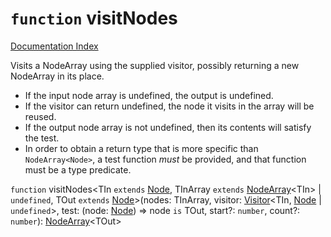 # `function` visitNodes

[Documentation Index](../README.md)

Visits a NodeArray using the supplied visitor, possibly returning a new NodeArray in its place.

- If the input node array is undefined, the output is undefined.
- If the visitor can return undefined, the node it visits in the array will be reused.
- If the output node array is not undefined, then its contents will satisfy the test.
- In order to obtain a return type that is more specific than `NodeArray<Node>`, a test
  function _must_ be provided, and that function must be a type predicate.

`function` visitNodes\<TIn `extends` [Node](../interface.Node/README.md), TInArray `extends` [NodeArray](../interface.NodeArray/README.md)\<TIn> | `undefined`, TOut `extends` [Node](../interface.Node/README.md)>(nodes: TInArray, visitor: [Visitor](../type.Visitor/README.md)\<TIn, [Node](../interface.Node/README.md) | `undefined`>, test: (node: [Node](../interface.Node/README.md)) => node `is` TOut, start?: `number`, count?: `number`): [NodeArray](../interface.NodeArray/README.md)\<TOut>
